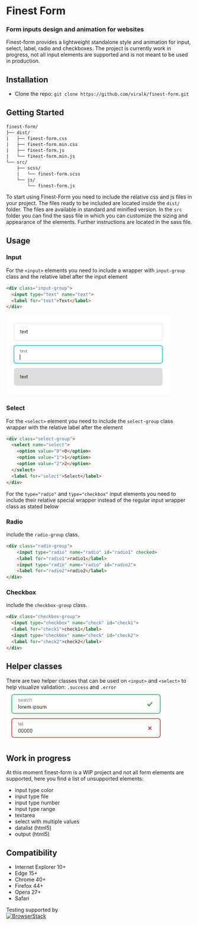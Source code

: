 
# Finest Form
### Form inputs design and animation for websites

Finest-form provides a lightweight standalone style and animation for input, select, label, radio and checkboxes. The project is currently work in progress, not all input elements are supported and is not meant to be used in production.

## Installation

<!-- - [Download the latest release.](https://github.com/viralk/finest-form/archive/master.zip) -->
- Clone the repo: `git clone https://github.com/viralk/finest-form.git`
<!-- - Install with [npm](https://www.npmjs.com/): `npm install finest-form` -->
<!-- - Install with [yarn](https://yarnpkg.com/): `yarn add ` -->

## Getting Started

```
finest-form/
├── dist/
|   ├── finest-form.css
|   ├── finest-form.min.css
|   ├── finest-form.js
|   └── finest-form.min.js
└── src/
    ├── scss/
    |   └── finest-form.scss
    └── js/
        └── finest-form.js
```

To start using Finest-Form you need to include the relative css and js files in your project. The files ready to be included are located inside the `dist/` folder. The files are available in standard and minified version. In the `src` folder you can find the sass file in which you can customize the sizing and appearance of the elements. Further instructions are located in the sass file.

## Usage

### Input

For the `<input>` elements you need to include a wrapper with `input-group` class and the relative label after the input element

```html
<div class="input-group">
  <input type="text" name="text">
  <label for="text">Text</label>
</div>
```
![Input example](https://github.com/viralk/finest-form/blob/master/img/input_example.png)


### Select

For the `<select>` element you need to include the `select-group` class wrapper with the relative label after the element

```html
<div class="select-group">
  <select name="select">
    <option value="0">0</option>
    <option value="1">1</option>
    <option value="2">2</option>
  </select>
  <label for="select">Select</label>
</div>
```


For the `type="radio"` and `type="checkbox"` input elements you need to include their relative special wrapper instead of the regular input wrapper class as stated below

### Radio
include the `radio-group` class. 

```html
<div class="radio-group">
    <input type="radio" name="radio" id="radio1" checked>
    <label for="radio1">radio1</label>
    <input type="radio" name="radio" id="radio2">
    <label for="radio2">radio2</label>
</div>
```

### Checkbox
include the `checkbox-group` class.

```html
<div class="checkbox-group">
  <input type="checkbox" name="check" id="check1">
  <label for="check1">check1</label>
  <input type="checkbox" name="check" id="check2">
  <label for="check2">check2</label>
</div>
```

## Helper classes
There are two helper classes that can be used on `<input>` and `<select>` to help visualize validation: `.success` and `.error`
![Helper classes](https://github.com/viralk/finest-form/blob/master/img/finest-form-success-error.png)

## Work in progress
At this moment finest-form is a WIP project and not all form elements are supported, here you find a list of unsupported elements:
- input type color
- input type file
- input type number
- input type range
- textarea
- select with multiple values
- datalist (html5)
- output (html5)

## Compatibility

- Internet Explorer 10+
- Edge 15+
- Chrome 40+
- Firefox 44+
- Opera 27+
- Safari

Testing supported by<br>
<a href="https://www.browserstack.com">
<img width="160" src="https://live.browserstack.com/images/opensource/browserstack-logo.svg" alt="BrowserStack"/>
</a>